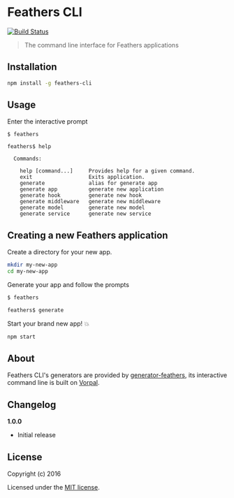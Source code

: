 # Feathers CLI

[![Build Status](https://travis-ci.org/feathersjs/feathers-cli.png?branch=master)](https://travis-ci.org/feathersjs/feathers-cli)

> The command line interface for Feathers applications

## Installation

```bash
npm install -g feathers-cli
```

## Usage

Enter the interactive prompt

```
$ feathers

feathers$ help

  Commands:

    help [command...]     Provides help for a given command.
    exit                  Exits application.
    generate              alias for generate app
    generate app          generate new application
    generate hook         generate new hook
    generate middleware   generate new middleware
    generate model        generate new model
    generate service      generate new service
```

## Creating a new Feathers application

Create a directory for your new app.

```bash
mkdir my-new-app
cd my-new-app
```

Generate your app and follow the prompts

```bash
$ feathers

feathers$ generate
```

Start your brand new app! 💥

```bash
npm start
```


## About

Feathers CLI's generators are provided by [generator-feathers](https://github.com/feathersjs/generator-feathers), its interactive command line is built on [Vorpal](http://vorpal.js.org/).


## Changelog

__1.0.0__

- Initial release

## License

Copyright (c) 2016

Licensed under the [MIT license](LICENSE).
